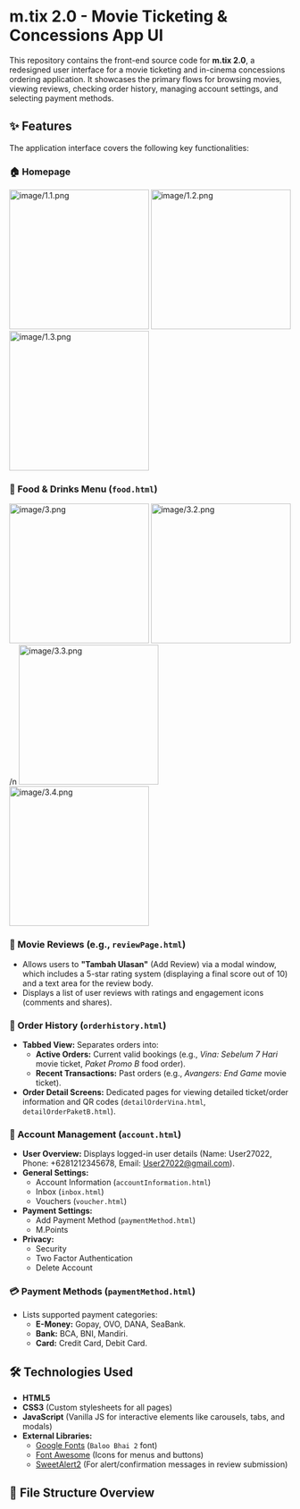 # m.tix 2.0 - Movie Ticketing & Concessions App UI

This repository contains the front-end source code for **m.tix 2.0**, a redesigned user interface for a movie ticketing and in-cinema concessions ordering application. It showcases the primary flows for browsing movies, viewing reviews, checking order history, managing account settings, and selecting payment methods.

## ✨ Features

The application interface covers the following key functionalities:

### 🏠 Homepage

<img src="image/1.1.png" width="250" alt=image/1.1.png> <img src="image/1.2.png" width="250" alt=image/1.2.png> <img src="image/1.3.png" width="250" alt=image/1.3.png>

### 🍿 Food & Drinks Menu (`food.html`)
<img src="image/3.png" width="250" alt=image/3.png> <img src="image/3.2.png" width="250" alt=image/3.2.png> /n
<img src="image/3.3.png" width="250" alt=image/3.3.png> <img src="image/3.4.png" width="250" alt=image/3.4.png>

### 📝 Movie Reviews (e.g., `reviewPage.html`)
* Allows users to **"Tambah Ulasan"** (Add Review) via a modal window, which includes a 5-star rating system (displaying a final score out of 10) and a text area for the review body.
* Displays a list of user reviews with ratings and engagement icons (comments and shares).

### 🧾 Order History (`orderhistory.html`)
* **Tabbed View:** Separates orders into:
    * **Active Orders:** Current valid bookings (e.g., *Vina: Sebelum 7 Hari* movie ticket, *Paket Promo B* food order).
    * **Recent Transactions:** Past orders (e.g., *Avangers: End Game* movie ticket).
* **Order Detail Screens:** Dedicated pages for viewing detailed ticket/order information and QR codes (`detailOrderVina.html`, `detailOrderPaketB.html`).

### 👤 Account Management (`account.html`)
* **User Overview:** Displays logged-in user details (Name: User27022, Phone: +6281212345678, Email: User27022@gmail.com).
* **General Settings:**
    * Account Information (`accountInformation.html`)
    * Inbox (`inbox.html`)
    * Vouchers (`voucher.html`)
* **Payment Settings:**
    * Add Payment Method (`paymentMethod.html`)
    * M.Points
* **Privacy:**
    * Security
    * Two Factor Authentication
    * Delete Account

### 💳 Payment Methods (`paymentMethod.html`)
* Lists supported payment categories:
    * **E-Money:** Gopay, OVO, DANA, SeaBank.
    * **Bank:** BCA, BNI, Mandiri.
    * **Card:** Credit Card, Debit Card.

## 🛠️ Technologies Used

* **HTML5**
* **CSS3** (Custom stylesheets for all pages)
* **JavaScript** (Vanilla JS for interactive elements like carousels, tabs, and modals)
* **External Libraries:**
    * [Google Fonts](https://fonts.googleapis.com/css2?family=Baloo+Bhai+2:wght@400..800&display=swap) (`Baloo Bhai 2` font)
    * [Font Awesome](https://cdnjs.cloudflare.com/ajax/libs/font-awesome/6.5.2/css/all.min.css) (Icons for menus and buttons)
    * [SweetAlert2](https://cdn.jsdelivr.net/npm/sweetalert2@11) (For alert/confirmation messages in review submission)

## 📁 File Structure Overview
